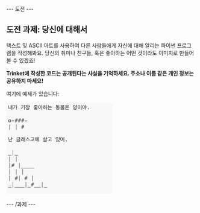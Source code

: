 \--- 도전 \---

## 도전 과제: 당신에 대해서

텍스트 및 ASCII 아트를 사용하여 다른 사람들에게 자신에 대해 알리는 파이썬 프로그램을 작성해봐요. 당신의 취미나 친구들, 혹은 좋아하는 어떤 것이라도 이미지로 만들어 볼 수 있겠죠!

**Trinket에 작성한 코드는 공개된다는 사실을 기억하세요. 주소나 이름 같은 개인 정보는 공유하지 마세요!**

여기에 예제가 있습니다:

![screenshot](images/me-about.png)

\--- /과제 \---